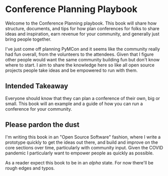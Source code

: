Conference Planning Playbook
============================

Welcome to the Conference Planning playbook. This book will share how structure, documents, and tips
for how plan conferences for folks to share ideas and inspiration, earn revenue for your 
community, and generally just bring people together.

I've just come off planning PyMCon and it seems like the community really had fun overall, from the
volunteers to the attendees. Given that I figure other people would want the same community building
fun but don't know where to start. I aim to share the knowledge here so like all open source projects
people take ideas and be empowered to run with them.
 
## Intended Takeaway
Everyone should know that they can plan a conference of their own, big or 
small. This book will an example and a guide of how you can run a conference for your community.

## Please pardon the dust
I'm writing this book in an "Open Source Software" fashion, where I write a prototype quickly
to get the ideas out there, and build and improve on the core sections over time, particularly
with community input. Given the COVID pandemic I particularly want to empower people as quickly
as possible.

As a reader expect this book to be in an *alpha* state. For now there'll be rough edges and typos.


